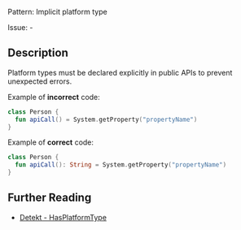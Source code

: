 Pattern: Implicit platform type

Issue: -

## Description

Platform types must be declared explicitly in public APIs to prevent unexpected errors.
Example of **incorrect** code:

```kotlinclass Person {  fun apiCall() = System.getProperty("propertyName")}```
Example of **correct** code:

```kotlinclass Person {  fun apiCall(): String = System.getProperty("propertyName")}```

## Further Reading

* [Detekt - HasPlatformType](https://arturbosch.github.io/detekt/potential-bugs.html#hasplatformtype)